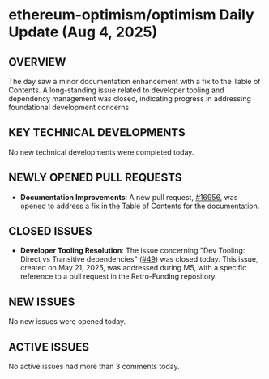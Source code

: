 # ethereum-optimism/optimism Daily Update (Aug 4, 2025)

## OVERVIEW
The day saw a minor documentation enhancement with a fix to the Table of Contents. A long-standing issue related to developer tooling and dependency management was closed, indicating progress in addressing foundational development concerns.

## KEY TECHNICAL DEVELOPMENTS

No new technical developments were completed today.

## NEWLY OPENED PULL REQUESTS
- **Documentation Improvements**: A new pull request, [#16956](https://github.com/ethereum-optimism/optimism/pull/16956), was opened to address a fix in the Table of Contents for the documentation.

## CLOSED ISSUES

- **Developer Tooling Resolution**: The issue concerning "Dev Tooling: Direct vs Transitive dependencies" ([#49](https://github.com/ethereum-optimism/optimism/issues/49)) was closed today. This issue, created on May 21, 2025, was addressed during M5, with a specific reference to a pull request in the Retro-Funding repository.

## NEW ISSUES

No new issues were opened today.

## ACTIVE ISSUES

No active issues had more than 3 comments today.